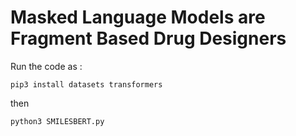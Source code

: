 # Masked Language Models are Fragment Based Drug Designers

Run the code as :

```
pip3 install datasets transformers
```

then 

```
python3 SMILESBERT.py
```
